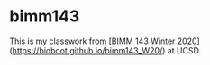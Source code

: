 # bimm143

This is my classwork from [BIMM 143 Winter 2020] (https://bioboot.github.io/bimm143_W20/) at UCSD.
